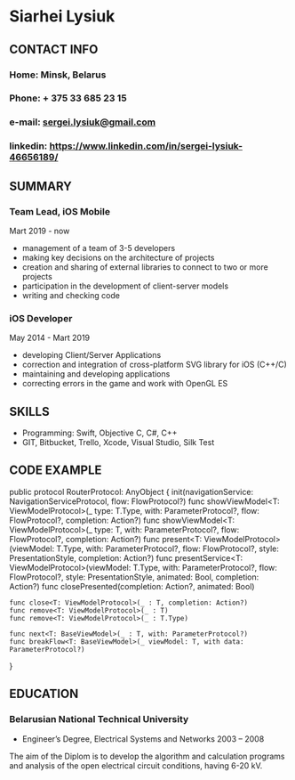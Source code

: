 # Siarhei Lysiuk


 ## CONTACT INFO

 ### Home: Minsk, Belarus

 ### Phone: + 375 33 685 23 15

 ### e-mail: sergei.lysiuk@gmail.com
 
 ### linkedin: https://www.linkedin.com/in/sergei-lysiuk-46656189/
 

## SUMMARY

### Team Lead, iOS Mobile
 Mart 2019 -  now
- management of a team of 3-5 developers
- making key decisions on the architecture of projects
- creation and sharing of external libraries to connect to two or more projects
- participation in the development of client-server models
- writing and checking code

### iOS Developer
May 2014 -  Mart 2019 
- developing Client/Server Applications
- correction and integration of cross-platform SVG library for iOS (C++/C)
- maintaining and developing applications
- correcting errors in the game and work with OpenGL ES


## SKILLS

- Programming: Swift, Objective C, C#, C++
- GIT, Bitbucket, Trello, Xcode, Visual  Studio, Silk Test

## CODE EXAMPLE

public protocol RouterProtocol: AnyObject {
    init(navigationService: NavigationServiceProtocol, flow: FlowProtocol?)
    func showViewModel<T: ViewModelProtocol>(_ type: T.Type, with: ParameterProtocol?, flow: FlowProtocol?, completion: Action?)
    func showViewModel<T: ViewModelProtocol>(_ type: T, with: ParameterProtocol?, flow: FlowProtocol?, completion: Action?)
    func present<T: ViewModelProtocol>(viewModel: T.Type, with: ParameterProtocol?, flow: FlowProtocol?, style: PresentationStyle, completion: Action?)
    func presentService<T: ViewModelProtocol>(viewModel: T.Type, with: ParameterProtocol?, flow: FlowProtocol?, style: PresentationStyle, animated: Bool, completion: Action?)
    func closePresented(completion: Action?, animated: Bool)

    func close<T: ViewModelProtocol>(_ : T, completion: Action?)
    func remove<T: ViewModelProtocol>(_ : T)
    func remove<T: ViewModelProtocol>(_ : T.Type)

    func next<T: BaseViewModel>(_ : T, with: ParameterProtocol?)
    func breakFlow<T: BaseViewModel>(_ viewModel: T, with data: ParameterProtocol?)
}

## EDUCATION

### Belarusian National Technical University
- Engineer’s Degree, Electrical Systems and Networks 
2003 – 2008

The aim of the Diplom is to develop the algorithm and calculation programs and analysis of the open electrical circuit conditions, having 6-20 kV.
